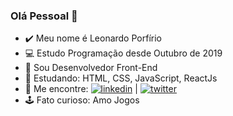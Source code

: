 ### Olá Pessoal 👋

- ✔️ Meu nome é Leonardo Porfírio
- 💻 Estudo Programação desde Outubro de 2019
- 🚀 Sou Desenvolvedor Front-End
- 🧠 Estudando: HTML, CSS, JavaScript, ReactJs
- 💬 Me encontre: [![linkedin](https://user-images.githubusercontent.com/61172842/88747710-b6daa900-d125-11ea-9d93-34bcaf0f5ef2.png)](https://www.linkedin.com/in/leonardo-porf%C3%ADrio-290954192/) | [![twitter](https://user-images.githubusercontent.com/61172842/88747693-ade9d780-d125-11ea-97ad-1933cf99fc40.png)](https://twitter.com/leozin_porfirio)
- 🕹️ Fato curioso: Amo Jogos




